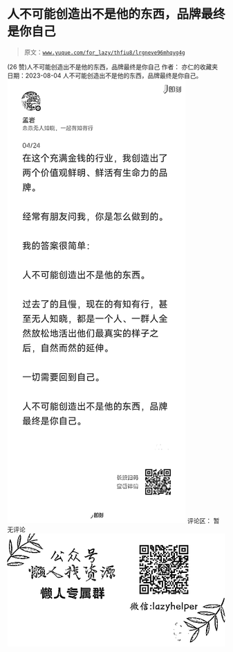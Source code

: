 # 人不可能创造出不是他的东西，品牌最终是你自己

> 原文：[`www.yuque.com/for_lazy/thfiu8/lrgneve96mhqyg4g`](https://www.yuque.com/for_lazy/thfiu8/lrgneve96mhqyg4g)

<ne-h2 id="0ca2ba67" data-lake-id="0ca2ba67"><ne-heading-ext><ne-heading-anchor></ne-heading-anchor><ne-heading-fold></ne-heading-fold></ne-heading-ext><ne-heading-content><ne-text id="u73d7c14f">(26 赞)人不可能创造出不是他的东西，品牌最终是你自己</ne-text></ne-heading-content></ne-h2> <ne-p id="u12b0421d" data-lake-id="u12b0421d"><ne-text id="u66222e26">作者： 亦仁的收藏夹</ne-text></ne-p> <ne-p id="u87cc79e2" data-lake-id="u87cc79e2"><ne-text id="ue52ba627">日期：2023-08-04</ne-text></ne-p> <ne-p id="u4666f73a" data-lake-id="u4666f73a"><ne-text id="udbeef337">人不可能创造出不是他的东西，品牌最终是你自己。</ne-text><ne-card data-card-name="image" data-card-type="inline" id="rli42" data-event-boundary="card">![](img/c2b194aaedb0b2b3bccad6738b7b6040.png)  <ne-hole id="u77867b93" data-lake-id="u77867b93"><ne-card data-card-name="hr" data-card-type="block" id="b0bu2" data-event-boundary="card"><ne-p id="u8f81b7d4" data-lake-id="u8f81b7d4"><ne-text id="ub79fa61a">评论区：</ne-text></ne-p> <ne-p id="ua0c1f5e8" data-lake-id="ua0c1f5e8"><ne-text id="ucd54fff4">暂无评论</ne-text></ne-p> <ne-p id="u15b6add8" data-lake-id="u15b6add8"><ne-card data-card-name="image" data-card-type="inline" id="WpeMZ" data-event-boundary="card">![](img/894d30a529e7c37bcd3392323c99941c.png)  <ne-hole id="u42dbeea0" data-lake-id="u42dbeea0"><ne-card data-card-name="hr" data-card-type="block" id="y7cFh" data-event-boundary="card"></ne-card></ne-hole></ne-card></ne-p></ne-card></ne-hole></ne-card></ne-p>